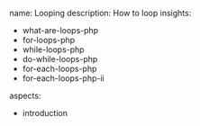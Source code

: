 name: Looping
description: How to loop
insights:
  - what-are-loops-php
  - for-loops-php
  - while-loops-php
  - do-while-loops-php
  - for-each-loops-php
  - for-each-loops-php-ii

aspects:
  - introduction
 
